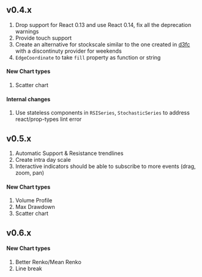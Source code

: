 ## v0.4.x

1. Drop support for React 0.13 and use React 0.14, fix all the deprecation warnings
1. Provide touch support
1. Create an alternative for stockscale similar to the one created in [d3fc](https://github.com/ScottLogic/d3fc) with a discontinuty provider for weekends
1. `EdgeCoordinate` to take `fill` property as function or string
#### New Chart types
1. Scatter chart

#### Internal changes
1. Use stateless components in `RSISeries`, `StochasticSeries` to address react/prop-types lint error

## v0.5.x

1. Automatic Support & Resistance trendlines
1. Create intra day scale
1. Interactive indicators should be able to subscribe to more events (drag, zoom, pan)

#### New Chart types
1. Volume Profile
1. Max Drawdown
1. Scatter chart

## v0.6.x

#### New Chart types
1. Better Renko/Mean Renko
1. Line break
